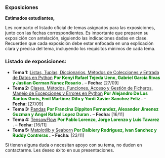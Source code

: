 ### Exposiciones

**Estimados estudiantes,**

Les comparto el listado oficial de temas asignados para las exposiciones, junto con las fechas correspondientes. Es importante que preparen su exposición con antelación, siguiendo las indicaciones dadas en clase. Recuerden que cada exposición debe estar enfocada en una explicación clara y precisa del tema, incluyendo los requisitos minimos de cada tema.

### Listado de exposiciones:

- **Tema 1:** [Listas, Tuplas, Diccionarios, Métodos de Colecciones y Entrada de Datos en Python](Lista-tupla-diccionario.md) **<span style="color:green"> Por Kenyi Rafael Tejeda Ueno, Gabriel Garcia Rivas y Jastian German Nunez Rosario </span>.** – **Fecha:** [27/09]
- **Tema 2:** [Clases, Métodos, Funciones, Acceso y Gestión de Ficheros, Manejo de Excepciones y Errores en Python](Funciones-metodos-ficheros-excepciones.md) **<span style="color:green"> Por Alejandro De Los Santos Goris, Emil Martinez Difo y Yordi Xavier Sanchez Feliz </span>.** – **Fecha:** [27/09]
- **Tema 3:** [Pandas](pandas-numpy-df.md) **<span style="color:green"> Por Francina Dippiton Fernandez, Alexander Jimenez Guzman y Angel Rafael Lopez Duran </span>.** – **Fecha:** [16/11]
- **Tema 4:** [TensowFlow](tensowflow-regresion.md) **<span style="color:green"> Por Pablo Lorenzo, Jorge Lorenzo y Luis Tavarez </span>.** – **Fecha:** [16/11]
- **Tema 5:** [Matplotlib y Seaborn](matplotlib-seaborn.md) **<span style="color:green"> Por Dalbiery Rodriguez, Ivan Sanchez y Ruddy Contreras </span>.** – **Fecha:** [23/11]

Si tienen alguna duda o necesitan apoyo con su tema, no duden en contactarme. Les deseo éxito en sus presentaciones.

